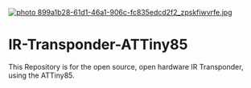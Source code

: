 <a href="http://s345.photobucket.com/user/aether4E0A/media/Transponder/899a1b28-61d1-46a1-906c-fc835edcd2f2_zpskfiwvrfe.jpg.html" target="_blank"><img src="http://i345.photobucket.com/albums/p391/aether4E0A/Transponder/899a1b28-61d1-46a1-906c-fc835edcd2f2_zpskfiwvrfe.jpg" border="0" alt=" photo 899a1b28-61d1-46a1-906c-fc835edcd2f2_zpskfiwvrfe.jpg"/></a>
# IR-Transponder-ATTiny85
This Repository is for the open source, open hardware IR Transponder, using the ATTiny85.

